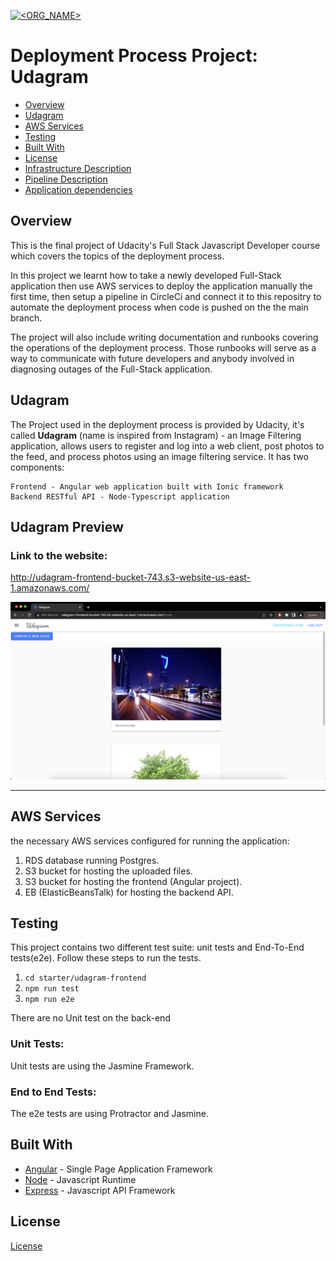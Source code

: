 [![<ORG_NAME>](https://circleci.com/gh/OMAR-777/deployment-process-project.svg?style=svg)](https://app.circleci.com/pipelines/github/OMAR-777/deployment-process-project)

# Deployment Process Project: Udagram

* [Overview](#overview)
* [Udagram](#udagram)
* [AWS Services](#aws-services)
* [Testing](#testing)
* [Built With](#built-with)
* [License](#license)
* [Infrastructure Description](./Docs/Infrastructure_description.md)
* [Pipeline Description](./Docs/Pipeline_description.md)
* [Application dependencies](./Docs/Application_dependencies.md)



## Overview

This is the final project of Udacity's Full Stack Javascript Developer course which covers the topics of the deployment process.

In this project we learnt how to take a newly developed Full-Stack application then use AWS services to deploy the application manually the first time, then setup a pipeline in CircleCi and connect it to this repositry to automate the deployment process when code is pushed on the the main branch.

The project will also include writing documentation and runbooks covering the operations of the deployment process. Those runbooks will serve as a way to communicate with future developers and anybody involved in diagnosing outages of the Full-Stack application.


## Udagram

The Project used in the deployment process is provided by Udacity, it's called **Udagram** (name is inspired from Instagram) - an Image Filtering application, allows users to register and log into a web client, post photos to the feed, and process photos using an image filtering service. It has two components:

    Frontend - Angular web application built with Ionic framework
    Backend RESTful API - Node-Typescript application



## Udagram Preview
### Link to the website: 
http://udagram-frontend-bucket-743.s3-website-us-east-1.amazonaws.com/

![Alt text](Docs/Screenshots/Udagram-Preview.png?raw=true "Title")


---
## AWS Services

the necessary AWS services configured for running the application:

1. RDS database running Postgres.
1. S3 bucket for hosting the uploaded files. 
1. S3 bucket for hosting the frontend (Angular project).
1. EB (ElasticBeansTalk) for hosting the backend API.

## Testing

This project contains two different test suite: unit tests and End-To-End tests(e2e). Follow these steps to run the tests.

1. `cd starter/udagram-frontend`
1. `npm run test`
1. `npm run e2e`

There are no Unit test on the back-end

### Unit Tests:

Unit tests are using the Jasmine Framework.

### End to End Tests:

The e2e tests are using Protractor and Jasmine.

## Built With

- [Angular](https://angular.io/) - Single Page Application Framework
- [Node](https://nodejs.org) - Javascript Runtime
- [Express](https://expressjs.com/) - Javascript API Framework

## License

[License](LICENSE.txt)

